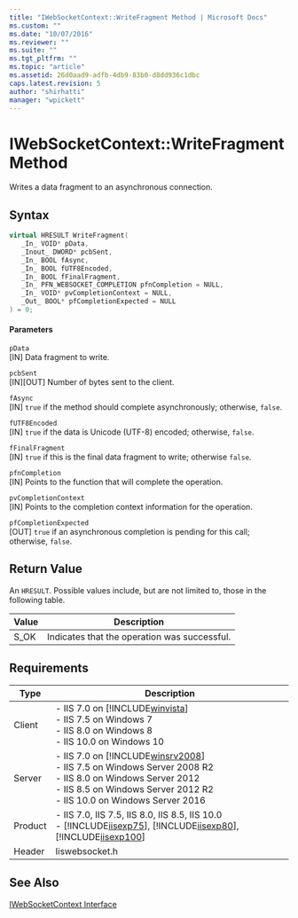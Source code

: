 ```yaml
---
title: "IWebSocketContext::WriteFragment Method | Microsoft Docs"
ms.custom: ""
ms.date: "10/07/2016"
ms.reviewer: ""
ms.suite: ""
ms.tgt_pltfrm: ""
ms.topic: "article"
ms.assetid: 26d0aad9-adfb-4db9-83b0-d8dd936c1dbc
caps.latest.revision: 5
author: "shirhatti"
manager: "wpickett"
---
```

# IWebSocketContext::WriteFragment Method
Writes a data fragment to an asynchronous connection.  
  
## Syntax  
  
```cpp  
virtual HRESULT WriteFragment(  
   _In_ VOID* pData,  
   _Inout_ DWORD* pcbSent,  
   _In_ BOOL fAsync,  
   _In_ BOOL fUTF8Encoded,  
   _In_ BOOL fFinalFragment,  
   _In_ PFN_WEBSOCKET_COMPLETION pfnCompletion = NULL,  
   _In_ VOID* pvCompletionContext = NULL,  
   _Out_ BOOL* pfCompletionExpected = NULL  
) = 0;  
```  
  
#### Parameters  
 `pData`  
 [IN] Data fragment to write.  
  
 `pcbSent`  
 [IN][OUT] Number of bytes sent to the client.  
  
 `fAsync`  
 [IN] `true` if the method should complete asynchronously; otherwise, `false`.  
  
 `fUTF8Encoded`  
 [IN] `true` if the data is Unicode (UTF-8) encoded; otherwise, `false`.  
  
 `fFinalFragment`  
 [IN] `true` if this is the final data fragment to write; otherwise `false`.  
  
 `pfnCompletion`  
 [IN] Points to the function that will complete the operation.  
  
 `pvCompletionContext`  
 [IN] Points to the completion context information for the operation.  
  
 `pfCompletionExpected`  
 [OUT] `true` if an asynchronous completion is pending for this call; otherwise, `false`.  
  
## Return Value  
 An `HRESULT`. Possible values include, but are not limited to, those in the following table.  
  
|Value|Description|  
|-----------|-----------------|  
|S_OK|Indicates that the operation was successful.|  
  
## Requirements  
  
|Type|Description|  
|----------|-----------------|  
|Client|-   IIS 7.0 on [!INCLUDE[winvista](../../wmi-provider/includes/winvista-md.md)]<br />-   IIS 7.5 on Windows 7<br />-   IIS 8.0 on Windows 8<br />-   IIS 10.0 on Windows 10|  
|Server|-   IIS 7.0 on [!INCLUDE[winsrv2008](../../wmi-provider/includes/winsrv2008-md.md)]<br />-   IIS 7.5 on Windows Server 2008 R2<br />-   IIS 8.0 on Windows Server 2012<br />-   IIS 8.5 on Windows Server 2012 R2<br />-   IIS 10.0 on Windows Server 2016|  
|Product|-   IIS 7.0, IIS 7.5, IIS 8.0, IIS 8.5, IIS 10.0<br />-   [!INCLUDE[iisexp75](../../web-development-reference/native-code-api-reference/includes/iisexp75-md.md)], [!INCLUDE[iisexp80](../../web-development-reference/native-code-api-reference/includes/iisexp80-md.md)], [!INCLUDE[iisexp100](../../web-development-reference/native-code-api-reference/includes/iisexp100-md.md)]|  
|Header|Iiswebsocket.h|  
  
## See Also  
 [IWebSocketContext Interface](../../web-development-reference\webdev-native-api-reference/iwebsocketcontext-interface.md)